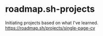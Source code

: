 # roadmap.sh-projects
Initiating projects based on what I've learned.
https://roadmap.sh/projects/single-page-cv 
